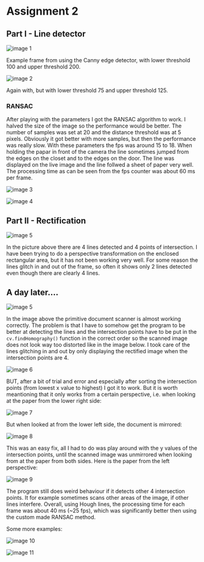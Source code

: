 # Assignment 2


## Part I - Line detector

![image 1](./images/first_Canny.jpg)

Example frame from using the Canny edge detector, with lower threshold 100 and upper threshold 200.

![image 2](./images/second_Canny.jpg)

Again with, but with lower threshold 75 and upper threshold 125.

### RANSAC

After playing with the parameters I got the RANSAC algorithm to work. I halved the size of the image so the performance would be better. The number of samples was set at 20 and the distance threshold was at 5 pixels. Obviously it got better with more samples, but then the performance was really slow. With these parameters the fps was around 15 to 18. When holding the papar in front of the camera the line sometimes jumped from the edges on the closet and to the edges on the door. The line was displayed on the live image and the line follwed a sheet of paper very well. The processing time as can be seen from the fps counter was about 60 ms per frame.

![image 3](./images/1.jpg)

![image 4](./images/2.jpg)

## Part II - Rectification

![image 5](./images/rectification1.jpg)

In the picture above there are 4 lines detected and 4 points of intersection. I have been trying to do a perspective transformation on the enclosed rectangular area, but it has not been working very well. For some reason the lines glitch in and out of the frame, so often it shows only 2 lines detected even though there are clearly 4 lines.

## A day later....

![image 5](./images/almost_working.png)

In the image above the primitive document scanner is almost working correctly. The problem is that I have to somehow get the program to be better at detecting the lines and the intersection points have to be put in the `cv.findHomography()` function in the correct order so the scanned image does not look way too distorted like in the image below. I took care of the lines glitching in and out by only displaying the rectified image when the intersection points are 4.

![image 6](./images/almost_working2.png)

BUT, after a bit of trial and error and especially after sorting the intersection points (from lowest x value to highest) I got it to work. But it is worth meantioning that it only works from a certain perspective, i.e. when looking at the paper from the lower right side:

![image 7](./images/working_okay.png)

But when looked at from the lower left side, the document is mirrored:

![image 8](./images/working_okay2.png)

This was an easy fix, all I had to do was play around with the y values of the intersection points, until the scanned image was unmirrored when looking from at the paper from both sides. Here is the paper from the left perspective:

![image 9](./images/working_much_better1.png)

The program still does weird behaviour if it detects other 4 intersection points. It for example sometimes scans other areas of the image, if other lines interfere. Overall, using Hough lines, the processing time for each frame was about 40 ms (~25 fps), which was significantly better then using the custom made RANSAC method.

Some more examples:

![image 10](./images/pub_quiz.png)

![image 11](./images/interstellar.png)